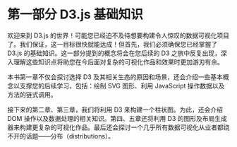 # 第一部分 D3.js 基础知识

欢迎来到 D3.js 的世界！可能您已经迫不及待想要构建令人惊叹的数据可视化项目了。我们保证，这一目标很快就能达成！但首先，我们必须确保您已经掌握了 D3.js 的基础知识。这一部分提到的概念将会在您后续的 D3 之旅中反复出现，深入理解这些知识点将助您在今后面对复杂的可视化作品和效果时更加游刃有余。

本书第一章不仅会探讨选择 D3 及其相关生态的原因和场景，还会介绍一些基本概念以支撑您的后续学习，包括：绘制 SVG 图形、利用 JavaScript 操作数据以及方法的链式调用。

接下来的第二章、第三章，我们将利用 D3 来构建一个柱状图。为此，还会介绍 DOM 操作以及数据处理的相关知识。第四、五章还将利用 D3 的图形及布局生成器来构建更复杂的可视化作品。最后还会探讨一个几乎所有数据可视化从业者都绕不开的话题——分布（distributions）。